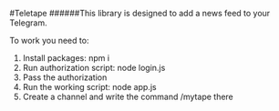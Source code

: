 #Teletape
######This library is designed to add a news feed to your Telegram.

To work you need to:

1. Install packages: npm i
2. Run authorization script: node login.js
3. Pass the authorization
4. Run the working script: node app.js
5. Create a channel and write the command /mytape there
